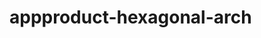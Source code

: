  # appproduct-hexagonal-arch                 
            
         
                      
        
               
                 
              
                      
      
       
         
   
   
 
 
